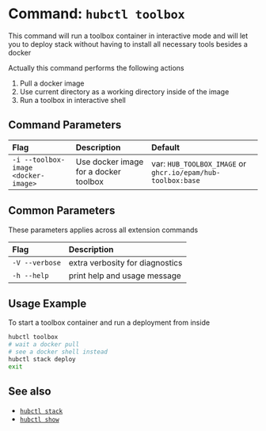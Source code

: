 # Command: `hubctl toolbox`

This command will run a toolbox container in interactive mode and will let you to deploy stack without having to install all necessary tools besides a docker

Actually this command performs the following actions

1. Pull a docker image
2. Use current directory as a working directory inside of the image
3. Run a toolbox in interactive shell

## Command Parameters

| Flag   | Description | Default
| :-------- | :-------- | :-- |
| `-i --toolbox-image <docker-image>` | Use docker image for a docker toolbox | var: `HUB_TOOLBOX_IMAGE` or `ghcr.io/epam/hub-toolbox:base` |

## Common Parameters

These parameters applies across all extension commands

| Flag   | Description |
| :-------- | :-------- |
| `-V --verbose` | extra verbosity for diagnostics |
| `-h --help` | print help and usage message |

## Usage Example

To start a toolbox container and run a deployment from inside

```bash
hubctl toolbox
# wait a docker pull
# see a docker shell instead
hubctl stack deploy
exit
```

## See also

* [`hubctl stack`](../hubctl-stack)
* [`hubctl show`](../hubctl-show)

